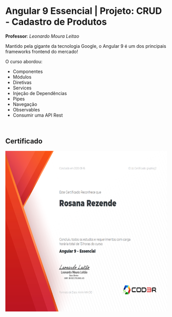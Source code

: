 # Angular 9 Essencial | Projeto: CRUD - Cadastro de Produtos

**Professor**: _Leonardo Moura Leitao_

Mantido pela gigante da tecnologia Google, o Angular 9 é um dos principais frameworks frontend do mercado! 

O curso abordou:
- Componentes
- Módulos
- Diretivas
- Services
- Injeção de Dependências
- Pipes
- Navegação
- Observables
- Consumir uma API Rest

<br>

## Certificado

<p align="center">
  <img  height='500' src='./certificado.png'>
</p>
